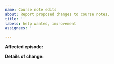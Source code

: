 ```yaml
---
name: Course note edits
about: Report proposed changes to course notes.
title: ''
labels: help wanted, improvement
assignees: ''

---
```


**Affected episode:**

**Details of change:**
